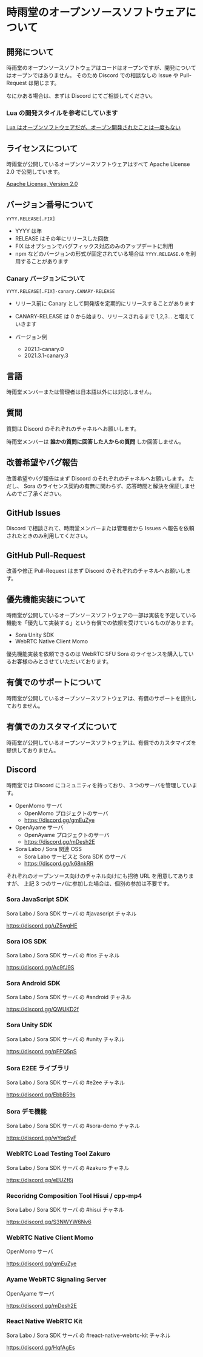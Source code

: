 # 時雨堂のオープンソースソフトウェアについて

## 開発について

時雨堂のオープンソースソフトウェアはコードはオープンですが、開発についてはオープンではありません。
そのため Discord での相談なしの Issue や Pull-Request は閉じます。

なにかある場合は、まずは Discord にてご相談してください。

### Lua の開発スタイルを参考にしています

[Lua はオープンソフトウェアだが、オープン開発されたことは一度もない](https://medium.com/@voluntas/lua-%E3%81%AF%E3%82%AA%E3%83%BC%E3%83%97%E3%83%B3%E3%82%BD%E3%83%95%E3%83%88%E3%82%A6%E3%82%A7%E3%82%A2%E3%81%A0%E3%81%8C-%E3%82%AA%E3%83%BC%E3%83%97%E3%83%B3%E9%96%8B%E7%99%BA%E3%81%95%E3%82%8C%E3%81%9F%E3%81%93%E3%81%A8%E3%81%AF%E4%B8%80%E5%BA%A6%E3%82%82%E3%81%AA%E3%81%84-61ea83ef96f7)

## ライセンスについて

時雨堂が公開しているオープンソースソフトウェアはすべて Apache License 2.0 で公開しています。

[Apache License, Version 2\.0](https://www.apache.org/licenses/LICENSE-2.0)

## バージョン番号について

```
YYYY.RELEASE[.FIX]
```

- YYYY は年
- RELEASE はその年にリリースした回数
- FIX はオプションでバグフィックス対応のみのアップデートに利用
- npm などのバージョンの形式が固定されている場合は `YYYY.RELEASE.0` を利用することがあります

### Canary バージョンについて

```
YYYY.RELEASE[.FIX]-canary.CANARY-RELEASE
```

- リリース前に Canary として開発版を定期的にリリースすることがあります
- CANARY-RELEASE は 0 から始まり、リリースされるまで 1,2,3... と増えていきます

- バージョン例
    - 2021.1-canary.0
    - 2021.3.1-canary.3

## 言語

時雨堂メンバーまたは管理者は日本語以外には対応しません。

## 質問

質問は Discord のそれぞれのチャネルへお願いします。

時雨堂メンバーは **誰かの質問に回答した人からの質問** しか回答しません。

## 改善希望やバグ報告

改善希望やバグ報告はまず Discord のそれぞれのチャネルへお願いします。
ただし、 Sora のライセンス契約の有無に関わらず、応答時間と解決を保証しませんのでご了承ください。

## GitHub Issues

Discord で相談されて、時雨堂メンバーまたは管理者から Issues へ報告を依頼されたときのみ利用してください。

## GitHub Pull-Request

改善や修正 Pull-Request はまず Discord のそれぞれのチャネルへお願いします。

## 優先機能実装について

時雨堂が公開しているオープンソースソフトウェアの一部は実装を予定している機能を「優先して実装する」という有償での依頼を受けているものがあります。

- Sora Unity SDK
- WebRTC Native Client Momo

優先機能実装を依頼できるのは WebRTC SFU Sora のライセンスを購入しているお客様のみとさせていただいております。

## 有償でのサポートについて

時雨堂が公開しているオープンソースソフトウェアは、有償のサポートを提供しておりません。

## 有償でのカスタマイズについて

時雨堂が公開しているオープンソースソフトウェアは、有償でのカスタマイズを提供しておりません。

## Discord

時雨堂では Discord にコミュニティを持っており、３つのサーバを管理しています。

- OpenMomo サーバ
    - OpenMomo プロジェクトのサーバ
    - https://discord.gg/gmEuZye
- OpenAyame サーバ
    - OpenAyame プロジェクトのサーバ
    - https://discord.gg/mDesh2E
- Sora Labo / Sora 関連 OSS
    - Sora Labo サービスと Sora SDK のサーバ
    - https://discord.gg/k68nkRR

それぞれのオープンソース向けのチャネル向けにも招待 URL を用意してありますが、
上記 3 つのサーバに参加した場合は、個別の参加は不要です。

### Sora JavaScript SDK

Sora Labo / Sora SDK サーバ の #javascript チャネル

https://discord.gg/uZ5wgHE

### Sora iOS SDK

Sora Labo / Sora SDK サーバ の #ios チャネル

https://discord.gg/Ac9fJ9S

### Sora Android SDK

Sora Labo / Sora SDK サーバ の #android チャネル

https://discord.gg/QWUKD2f

### Sora Unity SDK

Sora Labo / Sora SDK サーバ の #unity チャネル

https://discord.gg/pFPQ5pS

### Sora E2EE ライブラリ

Sora Labo / Sora SDK サーバ の #e2ee チャネル

https://discord.gg/EbbB59s

### Sora デモ機能

Sora Labo / Sora SDK サーバ の #sora-demo チャネル

https://discord.gg/wYqeSyF

### WebRTC Load Testing Tool Zakuro

Sora Labo / Sora SDK サーバ の #zakuro チャネル

https://discord.gg/eEUZf6j

### Recoridng Composition Tool Hisui / cpp-mp4

Sora Labo / Sora SDK サーバ の #hisui チャネル

https://discord.gg/S3NWYW6Nv6

### WebRTC Native Client Momo

OpenMomo サーバ

https://discord.gg/gmEuZye

### Ayame WebRTC Signaling Server

OpenAyame サーバ

https://discord.gg/mDesh2E

### React Native WebRTC Kit

Sora Labo / Sora SDK サーバ の #react-native-webrtc-kit チャネル

https://discord.gg/HqfAgEs

